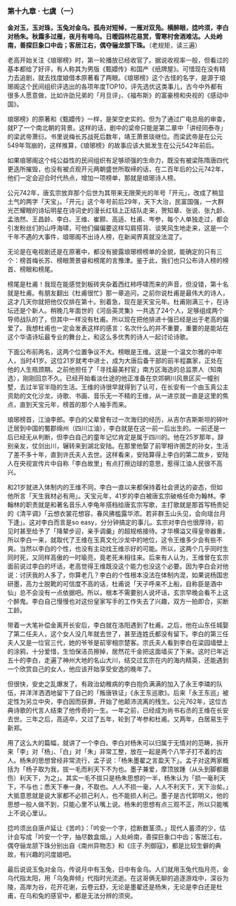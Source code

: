 ### 第十九章 · 七虞（一）

**金对玉，玉对珠，玉兔对金乌。孤舟对短棹，一雁对双凫。横醉眼，捻吟须，李白对杨朱。秋霜多过雁，夜月有啼乌。日暧园林花易赏，雪寒村舍酒难沽。人处岭南，善探巨象口中齿；客居江右，偶夺骊龙颔下珠。**（老规矩，读三遍）

老高开始关注《琅琊榜》时，第一轮播放已经收官了。据说收视率一般，但看过的基本都给了好评，有人称其为男版《甄嬛传》和国产《纸牌屋》。可惜现在没有精力去追剧，就去找度娘借本原著看了两眼。《琅琊榜》这个古怪的名字，是源于琅琊阁这个民间组织评选出的各项年度TOP10，评先选优这类事儿，古今中外都有很多人愿意做，比如许劭兄弟的「月旦评」、《福布斯》的富豪榜和央视的《感动中国》。

琅琊榜》的原著和《甄嬛传》一样，是架空史实的。但为了通过广电总局的审查，就P了一个南北朝的背景。这样的话，剧中的梁帝只能是第二章中「讲经同泰寺」的梁武帝萧衍。书里说梅长苏战死后数年，靖王萧景琰继位。而梁武帝是在公元549年驾崩的，这样推算，《琅琊榜》的故事应该大抵发生在公元542年前后。

如果琅琊阁这个纯公益性的民间组织有足够顽强的生命力，既没有被梁陈隋唐四代更迭所摧毁，也没有被贞观开元两朝盛世所取缔的话，在二百年后的公元742年，他们一定会迎合时代热点，增加一项榜单，那就是琅琊诗人榜。

公元742年，唐玄宗放弃那个后世为其带来无限荣光的年号「开元」，改成了稍显土气的两字「天宝」。「开元」这个年号前后29年，天下大治，民富国强，一大群光芒耀眼的诗坛明星在诗词史的漫长红毯上正结队走来，贺知章、张说、张九龄、孟浩然、王昌龄、李白、王维、崔颢、高适、杜甫、岑参，每个人单独走过，都会引发粉丝们的山呼海啸，可他们偏偏要这样勾肩搭背、谈笑风生地走来，这是一个千年不遇的大事件，琅琊阁不出诗人榜，在新闻界真就没法混了。

无论是在电视剧还是在原著中，都没有披露琅琊榜榜单的全貌，能确定的只有三个：榜首梅长苏、榜眼萧景睿和榜尾的言豫津。鉴于此，我们也只公布诗人榜的榜首、榜眼和榜尾。

榜尾是杜甫！我现在能感觉到板砖夹杂着西红柿呼啸而来的声音，但没错，第十名就是杜甫。有朋友翻出《杜甫很忙》那一章追问，之前你说杜甫是最伟大的诗人，这才几天你就把他仅仅排在第十。别着急，现在是天宝元年。杜甫刚满三十，在诗坛还是个新人。稍晚几年面世的《河岳英灵集》一共选了24个人，足够组成两个导师战队的了，但其中一样没有杜甫。所以现在把他排进十强已经是出于老高的偏爱了。我想杜甫也一定会发表这样的感言：名次什么的并不重要，重要的是能站在这个华语诗坛最专业的舞台上，和这么多优秀的诗人一起讨论诗歌。

下面公布前两名，这两个位置争议不大。榜眼是王维。这是一个温文尔雅的中年人，当时41岁。这位21岁就考中进士，成为大唐后备干部的前半程赢家，正处在他的人生瓶颈期。之前他担任了「寻找最美村官」南方区海选的总监票人（知南选），刚刚回京不久。已经开始看淡仕途的他正准备在京郊辋川风景区买一幢别墅，去过半官半隐的生活。王维的诗很早就得到了认可，在长安有一个由玉真公主资助的文化沙龙，诗歌、书画、音乐无一不精的王维，从一进京就一直是这里的焦点，直到天宝元年，榜首的那个人袖手而来。

琅琊榜首，江油李郎。李白的父辈曾有过一次海归的经历，从吉尔吉斯斯坦的碎叶迁居到中国的蜀郡绵州（四川江油），李白就是在这一前一后出生的。一前还是一后已经无从判断，但李白自己的童年记忆肯定是属于四川的。他在25岁那年，辞别亲友，仗剑出川，辗转来到湖北安陆。在那里他娶了前宰相许圉芝的孙女，生活了差不多十年，直到许氏夫人去世。这样看来，安陆算得上李白的第二故乡，安陆人在央视宣传片中自称「李白故里」有点打擦边球的意思，惹得江油人民很不高兴。

和21岁就进入体制内的王维不同，李白一直以来都保持着社会贤达的姿态，但如他所言「天生我材必有用」。天宝元年，41岁的李白被唐玄宗破格任命为翰林。李翰林的职责就是和著名音乐人李龟年搭档给唐玄宗写歌，主打歌就是那首写杨贵妃的《清平调》「云想衣裳花想容，春风拂槛露华浓。若非群玉山头见，会向瑶台月下逢」。这对李白而言是so easy，分分钟搞定的事儿。玄宗对李白也很厚待，初见时甚至给予了「降辇步迎，亲手调羹」的超规格接待。才华横溢又得皇帝器重，所以李白一来，就取代了王维在玉真文化沙龙中的地位，这令王维多少会有些不爽。当然以李白的个性，也没有主动找王维示好的可能。所以，这两个几乎同时生同时死，又同样高傲的一时瑜亮，竟老死未相往来。后来有人认为，王维曾在玄宗面前说过李白的坏话，老高觉得王维既没这个能力也没这个必要。因为李白会对他说：讨厌我的人多了，你算老几？李白的个性根本没法在体制内混，如果说杨国忠研墨，高力士脱靴的可信度不高的话，杜甫说「天子呼来不上船，自称臣是酒中仙」总不会没有一点依据吧。所以，根本不需要别人说坏话，玄宗早晚会看不上这个醉鬼。李白自己慢慢也对这份皇家写手的工作失去了兴趣，双方一拍即合，买断工龄。

带着一大笔补偿金离开长安后，李白就在洛阳遇到了杜甫。之后，他在山东任城娶了第二任夫人，这个女人没几年就去世了，甚至连姓氏都没有留下。李白的第三任夫人又是一位官三代，她的爷爷是前宰相宗楚客。宗氏夫人看到李白在梁园墙壁上的涂鸦，十分爱惜，生怕保洁员擦掉，居然花千金把这面墙买了下来。这时已年近五十的李白，走遍了神州大地的名山大川，结交过玄宗在内的海内精英，还能遇到一个欣赏自己的女人，他应该开始享受安逸的晚年了。

但很快，安史之乱爆发了。有政治幼稚病的李白抱负满满的加入了永王李璘的队伍，并洋洋洒洒地留下了自己的「叛唐铁证」《永王东巡歌》。后来「永王东巡」被定性为另立中央，李白因而获罪，开始了他颠沛流离的残生。公元762年，这位古典诗歌的代言人结束了他传奇的一生。一年之前，已经成为尚书右丞的王维在长安去世。三年之后，高适卒，又过了五年，轮到了岑参和杜甫。又两年，白居易生于新郑。

用了这么大的篇幅，就讲了一个李白。李白对杨朱可以归属于无情对的范畴，拆开来「李」对「杨」、「白」对「朱」非常工整，放在一起是两个八竿子打不着的古人。杨朱的思想曾经非常流行，孟子说：「杨朱墨翟之言盈天下」。孟子对这两家概括为「杨子取为我，拔一毛而利天下不为也。墨子兼爱，摩顶放踵（从头到脚都磨伤）利天下，为之」。其实一毛不拔只是杨朱思想的一半，杨朱认为「损一毫利天下，不与也；悉天下奉一身，不取也。人人不损一毫，人人不利天下，天下治矣。」大抵意思就是说大家都不必损己利人，也不能损人利己。墨子是古代郭明义，他的思想一般人做不到，只能心里不认嘴上说。杨朱的思想有点三观不正，所以只能嘴上不说心里认。

捻吟须出自唐卢延让《苦吟》：「吟安一个字，捻断数茎须。」现代人蓄须的少，估计会写成「吟安一个字，抽尽数盒烟。」人处岭南，善探巨象口中齿；客居江右，偶夺骊龙颔下珠分别出自《南州异物志》和《庄子.列御寇》，都是比较生僻的典故，有兴趣的问度娘吧。

最后说说玉兔对金乌，传说月中有玉兔，日中有金乌。人们就用玉兔代指月亮，金乌代指太阳，用「乌兔奔倾」代指时光流逝。在这哥俩无聊的追逐游戏中，深谷为陵，高岸为谷，花开花谢，云卷云舒，无论是墨翟还是杨朱，无论是李白还是杜甫，在乌和兔的感官中，都是无法分辨的须臾。